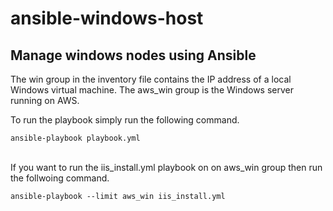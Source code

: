 # ansible-windows-host
## Manage windows nodes using Ansible

The win group in the inventory file contains the IP address of a local Windows virtual machine. The aws_win group is the Windows server running on AWS.</br>

To run the playbook simply run the following command.</br>

`ansible-playbook playbook.yml`

</br>
If you want to run the iis_install.yml playbook on on aws_win group then run the follwoing command.</br>

`ansible-playbook --limit aws_win iis_install.yml`

